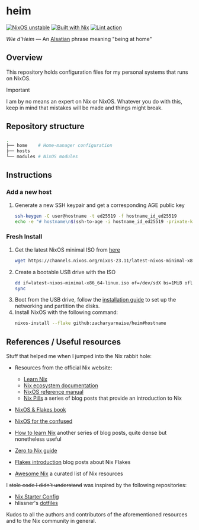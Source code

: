 # heim
[![NixOS unstable](https://img.shields.io/badge/NixOS%20unstable-5277C3?logo=nixos&logoColor=FFFFFF)](https://nixos.org/)
[![Built with Nix](https://img.shields.io/badge/Built%20with%20Nix%20and%20%E2%9D%A4%EF%B8%8F-5277C3?logo=nixos&logoColor=FFFFFF)](https://builtwithnix.org/)
[![Lint action](https://github.com/zacharyarnaise/heim/actions/workflows/lint.yml/badge.svg)](https://github.com/zacharyarnaise/heim/actions/workflows/lint.yml)

*Wie d'Heim* — An [Alsatian](https://en.wikipedia.org/wiki/Alsace) phrase meaning "being at home"

## Overview
This repository holds configuration files for my personal systems that runs on NixOS.

> [!Important]
> I am by no means an expert on Nix or NixOS. Whatever you do with this,
> keep in mind that mistakes will be made and things might break.

## Repository structure
```sh
.
├── home    # Home-manager configuration
├── hosts
└── modules # NixOS modules
```

## Instructions
### Add a new host
1. Generate a new SSH keypair and get a corresponding AGE public key
    ```sh
    ssh-keygen -C user@hostname -t ed25519 -f hostname_id_ed25519
    echo -e "# hostname\n$(ssh-to-age -i hostname_id_ed25519 -private-key)" >>  ~/.config/sops/age/keys.txt
    ```

### Fresh Install
1. Get the latest NixOS minimal ISO from [here](https://nixos.org/download.html#nixos-iso)
    ```sh
    wget https://channels.nixos.org/nixos-23.11/latest-nixos-minimal-x86_64-linux.iso
    ```
2. Create a bootable USB drive with the ISO
    ```sh
   dd if=latest-nixos-minimal-x86_64-linux.iso of=/dev/sdX bs=1MiB oflag=direct status=progress
   sync
   ```
3. Boot from the USB drive, follow the [installation guide](https://nixos.org/manual/nixos/stable/index.html#sec-installation-manual)
   to set up the networking and partition the disks.
4. Install NixOS with the following command:
    ```sh
    nixos-install --flake github:zacharyarnaise/heim#hostname
    ```

## References / Useful resources
Stuff that helped me when I jumped into the Nix rabbit hole:

- Resources from the official Nix website:
  - [Learn Nix](https://nixos.org/learn.html)
  - [Nix ecosystem documentation](https://nix.dev/)
  - [NixOS reference manual](https://nixos.org/manual/nixos/unstable/)
  - [Nix Pills](https://nixos.org/guides/nix-pills/) a series of blog posts that provide an introduction to Nix

- [NixOS & Flakes book](https://nixos-and-flakes.thiscute.world/)
- [NixOS for the confused](https://cola-gang.industries/nixos-for-the-confused-part-i)
- [How to learn Nix](https://ianthehenry.com/posts/how-to-learn-nix/) another series of blog posts, quite dense but nonetheless useful
- [Zero to Nix guide](https://zero-to-nix.com/)
- [Flakes introduction](https://www.tweag.io/blog/2020-05-25-flakes/) blog posts about Nix Flakes
- [Awesome Nix](https://github.com/nix-community/awesome-nix) a curated list of Nix resources

I ~~stole code I didn't understand~~ was inspired by the following repositories:
- [Nix Starter Config](https://github.com/Misterio77/nix-starter-configs)
- hlissner's [dotfiles](https://github.com/hlissner/dotfiles)

Kudos to all the authors and contributors of the aforementioned resources and to
the Nix community in general.
